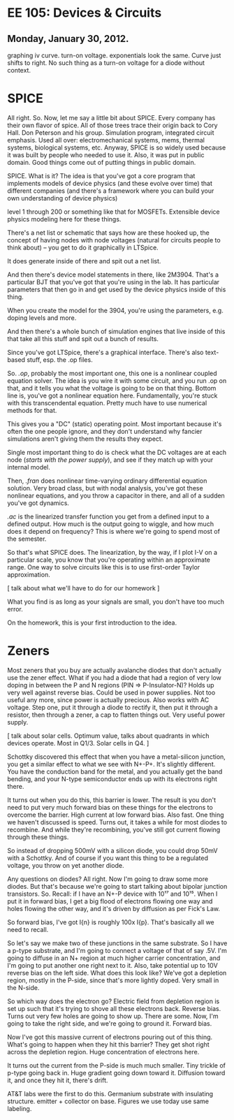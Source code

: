 EE 105: Devices & Circuits
==========================
Monday, January 30, 2012.
-------------------------

graphing iv curve. turn-on voltage. exponentials look the same. Curve just
shifts to right. No such thing as a turn-on voltage for a diode without
context.

SPICE
=====

All right. So. Now, let me say a little bit about SPICE. Every company has
their own flavor of spice. All of those trees trace their origin back to
Cory Hall. Don Peterson and his group. Simulation program, integrated
circuit emphasis. Used all over: electromechanical systems, mems, thermal
systems, biological systems, etc. Anyway, SPICE is so widely used because
it was built by people who needed to use it. Also, it was put in public
domain. Good things come out of putting things in public domain.

SPICE. What is it? The idea is that you've got a core program that
implements models of device physics (and these evolve over time) that
different companies (and there's a framework where you can build your own
understanding of device physics)

level 1 through 200 or something like that for MOSFETs. Extensible device
physics modeling here for these things.

There's a net list or schematic that says how are these hooked up, the
concept of having nodes with node voltages (natural for circuits people to
think about) – you get to do it graphically in LTSpice.

It does generate inside of there and spit out a net list.

And then there's device model statements in there, like 2M3904. That's a
particular BJT that you've got that you're using in the lab. It has
particular parameters that then go in and get used by the device physics
inside of this thing.

When you create the model for the 3904, you're using the parameters,
e.g. doping levels and more.

And then there's a whole bunch of simulation engines that live inside of
this that take all this stuff and spit out a bunch of results.

Since you've got LTSpice, there's a graphical interface. There's also
text-based stuff, esp. the .op files.

So. *.op*, probably the most important one, this one is a nonlinear coupled
equation solver. The idea is you wire it with some circuit, and you run .op
on that, and it tells you what the voltage is going to be on that
thing. Bottom line is, you've got a nonlinear equation here. Fundamentally,
you're stuck with this transcendental equation. Pretty much have to use
numerical methods for that.

This gives you a "DC" (static) operating point. Most important because it's
often the one people ignore, and they don't understand why fancier
simulations aren't giving them the results they expect.

Single most important thing to do is check what the DC voltages are at each
node (_starts with the power supply_), and see if they match up with your
internal model.

Then, *.fran* does nonlinear time-varying ordinary differential equation
solution. Very broad class, but with nodal analysis, you've got these
nonlinear equations, and you throw a capacitor in there, and all of a
sudden you've got dynamics.

*.ac* is the linearized transfer function you get from a defined input to a
defined output. How much is the output going to wiggle, and how much does
it depend on frequency? This is where we're going to spend most of the
semester.

So that's what SPICE does. The linearization, by the way, if I plot I-V on
a particular scale, you know that you're operating within an approximate
range. One way to solve circuits like this is to use first-order Taylor
approximation.

[ talk about what we'll have to do for our homework ]

What you find is as long as your signals are small, you don't have too much
error.

On the homework, this is your first introduction to the idea.

Zeners
======

Most zeners that you buy are actually avalanche diodes that don't actually
use the zener effect. What if you had a diode that had a region of very low
doping in between the P and N regions (PIN ⇒ P-Insulator-N)? Holds up very
well against reverse bias. Could be used in power supplies. Not too useful
any more, since power is actually precious. Also works with AC
voltage. Step one, put it through a diode to rectify it, then put it
through a resistor, then through a zener, a cap to flatten things out. Very
useful power supply.

[ talk about solar cells. Optimum value, talks about quadrants in which
  devices operate. Most in Q1/3. Solar cells in Q4. ]

Schottky discovered this effect that when you have a metal-silicon
junction, you get a similar effect to what we see with N+-P+. It's slightly
different. You have the conduction band for the metal, and you actually get
the band bending, and your N-type semiconductor ends up with its electrons
right there.

It turns out when you do this, this barrier is lower. The result is you
don't need to put very much forward bias on these things for the electrons
to overcome the barrier. High current at low forward bias. Also fast. One
thing we haven't discussed is speed. Turns out, it takes a while for most
diodes to recombine. And while they're recombining, you've still got
current flowing through these things.

So instead of dropping 500mV with a silicon diode, you could drop 50mV with
a Schottky. And of course if you want this thing to be a regulated voltage,
you throw on yet another diode.

Any questions on diodes? All right. Now I'm going to draw some more
diodes. But that's because we're going to start talking about bipolar
junction transistors. So. Recall: if I have an N+-P device with 10¹⁷ and
10¹⁵. When I put it in forward bias, I get a big flood of electrons flowing
one way and holes flowing the other way, and it's driven by diffusion as
per Fick's Law.

So forward bias, I've got I{n} is roughly 100x I{p}. That's basically all
we need to recall.

So let's say we make two of these junctions in the same substrate. So I
have a p-type substrate, and I'm going to connect a voltage of that of say
.5V. I'm going to diffuse in an N+ region at much higher carrier
concentration, and I'm going to put another one right next to it. Also,
take potential up to 10V reverse bias on the left side. What does this look
like? We've got a depletion region, mostly in the P-side, since that's more
lightly doped. Very small in the N-side.

So which way does the electron go? Electric field from depletion region is
set up such that it's trying to shove all these electrons back. Reverse
bias. Turns out very few holes are going to show up. There are some. Now,
I'm going to take the right side, and we're going to ground it. Forward
bias.

Now I've got this massive current of electrons pouring out of this
thing. What's going to happen when they hit this barrier? They get shot
right across the depletion region. Huge concentration of electrons here.

It turns out the current from the P-side is much much smaller. Tiny trickle
of p-type going back in. Huge gradient going down toward it. Diffusion
toward it, and once they hit it, there's drift.

AT&T labs were the first to do this. Germanium substrate with insulating
structure. emitter + collector on base. Figures we use today use same
labeling.
